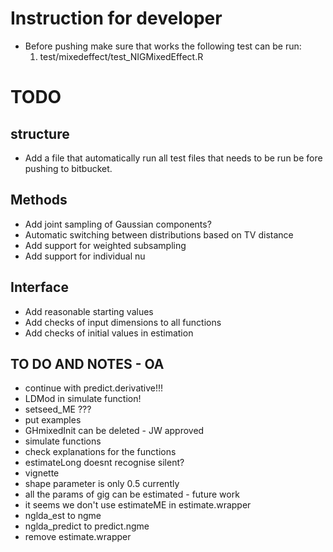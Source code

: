 # Instruction for developer #

* Before pushing make sure that works the following test can be run:
	1.	test/mixedeffect/test_NIGMixedEffect.R

# TODO #

## structure ##
* Add a file that automatically run all test files that needs to be run be fore pushing to bitbucket.

## Methods ##
* Add joint sampling of Gaussian components?
* Automatic switching between distributions based on TV distance
* Add support for weighted subsampling
* Add support for individual nu

## Interface ##
* Add reasonable starting values
* Add checks of input dimensions to all functions
* Add checks of initial values in estimation

## TO DO AND NOTES - OA
- continue with predict.derivative!!!
- LDMod in simulate function!
- setseed_ME ???
- put examples
- GHmixedInit can be deleted - JW approved
- simulate functions
- check explanations for the functions
- estimateLong doesnt recognise silent?
- vignette
- shape parameter is only 0.5 currently
- all the params of gig can be estimated - future work
- it seems we don't use estimateME in estimate.wrapper
- nglda_est to ngme
- nglda_predict to predict.ngme
- remove estimate.wrapper
